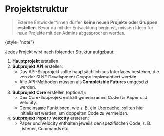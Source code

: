 # Projektstruktur

> Externe Entwickler*innen dürfen **keine neuen Projekte oder Gruppen erstellen**. Bevor du mit der Entwicklung
> beginnst, müssen Ideen für neue Projekte mit den Admins abgesprochen werden.
>
{style="note"}

Jedes Projekt wird nach folgender Struktur aufgebaut:

1. **Hauptprojekt** erstellen.
2. **Subprojekt API** erstellen:
    - Das API-Subprojekt sollte hauptsächlich aus Interfaces bestehen, die von der SLNE Development Gruppe implementiert
      werden.
    - Alle API-Methoden müssen als **Completable Futures** umgesetzt werden.
3. **Subprojekt Core** erstellen (optional):
    - Das Core-Subprojekt enthält gemeinsamen Code für Paper und Velocity.
    - Gemeinsame Funktionen, wie z. B. ein Usercache, sollten hier initialisiert werden, um doppelten Code zu vermeiden.
4. **Subprojekt Paper / Velocity** erstellen:
    - Paper und Velocity enthalten jeweils den spezifischen Code, z. B. Listener, Commands etc.

